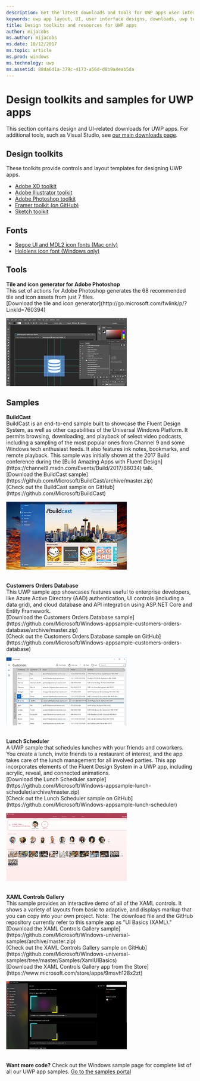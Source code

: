 ```yaml
---
description: Get the latest downloads and tools for UWP apps user interface layout and controls designs.
keywords: uwp app layout, UI, user interface designs, downloads, uwp tools
title: Design toolkits and resources for UWP apps
author: mijacobs
ms.author: mijacobs
ms.date: 10/12/2017
ms.topic: article
ms.prod: windows
ms.technology: uwp
ms.assetid: 88da6d1a-379c-4173-a56d-d8b9a4eab5da
---
```

# Design toolkits and samples for UWP apps
<link rel="stylesheet" href="https://az835927.vo.msecnd.net/sites/uwp/Resources/css/custom.css"> 

This section contains design and UI-related downloads for UWP apps. For additional tools, such as Visual Studio, see [our main downloads page](https://developer.microsoft.com/downloads). 


## Design toolkits

These toolkits provide controls and layout templates for designing UWP apps.

* [Adobe XD toolkit](https://aka.ms/adobexdtoolkit)
* [Adobe Illustrator toolkit](https://aka.ms/adobeillustratortoolkit)
* [Adobe Photoshop toolkit](https://aka.ms/adobephotoshoptoolkit)
* [Framer toolkit (on GitHub)](https://aka.ms/framertoolkit)
* [Sketch toolkit](https://aka.ms/sketchtoolkit)

## Fonts

* [Segoe UI and MDL2 icon fonts (Mac only)](https://aka.ms/SegoeFonts)
* [Hololens icon font (Windows only)](https://aka.ms/hololensiconfont)

## Tools

<div class="side-by-side">
<div class="side-by-side-content">
  <div class="side-by-side-content-left">
            <p><b>Tile and icon generator for Adobe Photoshop</b><br/>
            This set of actions for Adobe Photoshop generates the 68 recommended tile and icon assets from just 7 files. <br/>[Download the tile and icon generator](http://go.microsoft.com/fwlink/p/?LinkId=760394)</p>    
  </div>
  <div class="side-by-side-content-right">
<a href="http://go.microsoft.com/fwlink/p/?LinkId=760394"><img src="images/tile-icon-generator.png" alt="Download the tile and icon generator" /></a>
  </div>
</div>
</div>


## Samples

<div class="side-by-side">
<div class="side-by-side-content">
  <div class="side-by-side-content-left">
            <p><b>BuildCast</b> <br/>
            BuildCast is an end-to-end sample built to showcase the Fluent Design System, as well as other capabilities of the Universal Windows Platform. It permits browsing, downloading, and playback of select video podcasts, including a sampling of the most popular ones from Channel 9 and some Windows tech enthusiast feeds. It also features ink notes, bookmarks, and remote playback. This sample was initially shown at the 2017 Build conference during the [Build Amazing Apps with Fluent Design](https://channel9.msdn.com/Events/Build/2017/B8034) talk. <br/>[Download the BuildCast sample](https://github.com/Microsoft/BuildCast/archive/master.zip) <br/>[Check out the BuildCast sample on GitHub](https://github.com/Microsoft/BuildCast)</p>    
  </div>
  <div class="side-by-side-content-right">
<a href="https://github.com/Microsoft/BuildCast"><img src="images/buildcast.png" alt="Check out the BuildCast sample on GitHub" /></a>
  </div>
</div>
</div>
<br/>

<div class="side-by-side">
<div class="side-by-side-content">
  <div class="side-by-side-content-left">
            <p><b>Customers Orders Database</b> <br/>
            This UWP sample app showcases features useful to enterprise developers, like Azure Active Directory (AAD) authentication, UI controls (including a data grid), and cloud database and API integration using ASP.NET Core and Entity Framework. <br/>[Download the Customers Orders Database sample] (https://github.com/Microsoft/Windows-appsample-customers-orders-database/archive/master.zip) <br/>[Check out the Customers Orders Database sample on GitHub](https://github.com/Microsoft/Windows-appsample-customers-orders-database)</p>   
  </div>
  <div class="side-by-side-content-right">
<a href="https://github.com/Microsoft/Windows-appsample-customers-orders-database"><img src="images/customers-orders-database.png" alt="Check out the Customers Orders Database sample on GitHub" /></a>
  </div>
</div>
</div>
<br/>

<div class="side-by-side">
<div class="side-by-side-content">
  <div class="side-by-side-content-left">
            <p><b>Lunch Scheduler</b><br/>
            A UWP sample that schedules lunches with your friends and coworkers. You create a lunch, invite friends to a restaurant of interest, and the app takes care of the lunch management for all involved parties. This app incorporates elements of the Fluent Design System in a UWP app, including acrylic, reveal, and connected animations. <br/>[Download the Lunch Scheduler sample] (https://github.com/Microsoft/Windows-appsample-lunch-scheduler/archive/master.zip) <br/>[Check out the Lunch Scheduler sample on GitHub](https://github.com/Microsoft/Windows-appsample-lunch-scheduler)</p>    
  </div>
  <div class="side-by-side-content-right">
<a href="https://github.com/Microsoft/Windows-appsample-lunch-scheduler"><img src="images/lunch-scheduler.png" alt="Check out the Lunch Scheduler sample on GitHub" /></a>
  </div>
</div>
</div>
<br/>

<div class="side-by-side">
<div class="side-by-side-content">
  <div class="side-by-side-content-left">
            <p><b>XAML Controls Gallery</b><br/>
            This sample provides an interactive demo of all of the XAML controls. It shows a variety of layouts from basic to adaptive, and displays markup that you can copy into your own project. Note: The download file and the GitHub repository currently refer to this sample app as "UI Basics (XAML)." <br/>[Download the XAML Controls Gallery sample] (https://github.com/Microsoft/Windows-universal-samples/archive/master.zip) <br/>[Check out the XAML Controls Gallery sample on GitHub](https://github.com/Microsoft/Windows-universal-samples/tree/master/Samples/XamlUIBasics) <br/>[Download the XAML Controls Gallery app from the Store](https://www.microsoft.com/store/apps/9msvh128x2zt)</p>    
  </div>
  <div class="side-by-side-content-right">
<a href="https://github.com/Microsoft/Windows-universal-samples/tree/master/Samples/XamlUIBasics"><img src="images/xaml-controls-gallery.png" alt="Check out the XAML Controls Gallery sample on GitHub" /></a>
  </div>
</div>
</div>
<br/>

<b>Want more code?</b> Check out the Windows sample page for complete list of all our UWP app samples. [Go to the samples portal](https://developer.microsoft.com/samples)